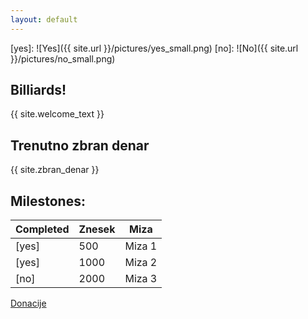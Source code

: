 ```yaml
---
layout: default
---
```


[yes]: ![Yes]({{ site.url }}/pictures/yes_small.png)
[no]: ![No]({{ site.url }}/pictures/no_small.png)

## Billiards!

{{ site.welcome_text }}

## Trenutno zbran denar
{{ site.zbran_denar }}

## Milestones:
|Completed | Znesek | Miza |
| --- | --- | --- |
| [yes] | 500 | Miza 1 |
| [yes] | 1000 | Miza 2 |
| [no] | 2000 | Miza 3 |

[Donacije](../donacije)
